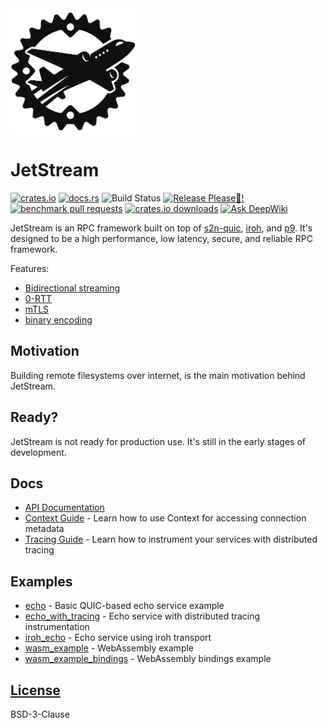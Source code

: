 <picture >
  <source media="(max-width:200px),(prefers-color-scheme: dark)" srcset="https://raw.githubusercontent.com/sevki/jetstream/main/logo/JetStream-dark.png">
  <img width="200px" alt="Fallback image description" src="https://raw.githubusercontent.com/sevki/jetstream/main/logo/JetStream.png">
</picture>

# JetStream

[![crates.io](https://img.shields.io/crates/v/jetstream.svg)](https://crates.io/crates/jetstream) [![docs.rs](https://docs.rs/jetstream/badge.svg)](https://docs.rs/jetstream) ![Build Status](https://github.com/sevki/jetstream/actions/workflows/rust.yml/badge.svg) [![Release Please🙏!](https://github.com/sevki/jetstream/actions/workflows/release-please.yml/badge.svg)](https://github.com/sevki/jetstream/actions/workflows/release-please.yml) [![benchmark pull requests](https://github.com/sevki/jetstream/actions/workflows/benchmarks.yml/badge.svg)](https://github.com/sevki/jetstream/actions/workflows/benchmarks.yml) [![crates.io downloads](https://img.shields.io/crates/d/jetstream.svg)](https://crates.io/crates/jetstream) [![Ask DeepWiki](https://deepwiki.com/badge.svg)](https://deepwiki.com/sevki/jetstream)

JetStream is an RPC framework built on top of [s2n-quic](https://crates.io/crates/s2n-quic), [iroh](https://crates.io/crates/iroh), and [p9](https://crates.io/crates/p9). It's designed to be a high performance, low latency, secure, and reliable RPC framework.

Features:

- [Bidirectional streaming](https://datatracker.ietf.org/meeting/99/materials/slides-99-quic-sessb-quic-unidirectional-and-bidirectional-streams-01)
- [0-RTT](https://blog.cloudflare.com/even-faster-connection-establishment-with-quic-0-rtt-resumption/)
- [mTLS](https://github.com/aws/s2n-quic/tree/main/examples/s2n-mtls)
- [binary encoding](https://docs.rs/jetstream_wireformat/latest/jetstream_wireformat/)

## Motivation

Building remote filesystems over internet, is the main motivation behind JetStream.

## Ready?

JetStream is not ready for production use. It's still in the early stages of development.

## Docs

- [API Documentation](https://jetstream.rs)
- [Context Guide](https://sevki.github.io/jetstream/context.html) - Learn how to use Context for accessing connection metadata
- [Tracing Guide](https://sevki.github.io/jetstream/tracing.html) - Learn how to instrument your services with distributed tracing

## Examples

- [echo](examples/echo.rs) - Basic QUIC-based echo service example
- [echo_with_tracing](examples/echo_with_tracing.rs) - Echo service with distributed tracing instrumentation
- [iroh_echo](examples/iroh_echo.rs) - Echo service using iroh transport
- [wasm_example](examples/wasm_example.rs) - WebAssembly example
- [wasm_example_bindings](examples/wasm_example_bindings.rs) - WebAssembly bindings example

## [License](./LICENSE)

BSD-3-Clause
